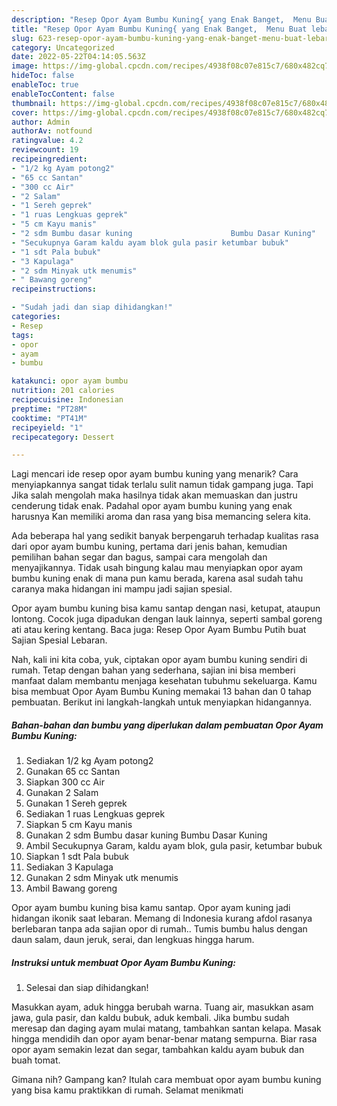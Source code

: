 ```yaml
---
description: "Resep Opor Ayam Bumbu Kuning{ yang Enak Banget,  Menu Buat lebaran"
title: "Resep Opor Ayam Bumbu Kuning{ yang Enak Banget,  Menu Buat lebaran"
slug: 623-resep-opor-ayam-bumbu-kuning-yang-enak-banget-menu-buat-lebaran
category: Uncategorized
date: 2022-05-22T04:14:05.563Z
image: https://img-global.cpcdn.com/recipes/4938f08c07e815c7/680x482cq70/opor-ayam-bumbu-kuning-foto-resep-utama.jpg
hideToc: false
enableToc: true
enableTocContent: false
thumbnail: https://img-global.cpcdn.com/recipes/4938f08c07e815c7/680x482cq70/opor-ayam-bumbu-kuning-foto-resep-utama.jpg
cover: https://img-global.cpcdn.com/recipes/4938f08c07e815c7/680x482cq70/opor-ayam-bumbu-kuning-foto-resep-utama.jpg
author: Admin
authorAv: notfound
ratingvalue: 4.2
reviewcount: 19
recipeingredient:
- "1/2 kg Ayam potong2"
- "65 cc Santan"
- "300 cc Air"
- "2 Salam"
- "1 Sereh geprek"
- "1 ruas Lengkuas geprek"
- "5 cm Kayu manis"
- "2 sdm Bumbu dasar kuning                      Bumbu Dasar Kuning"
- "Secukupnya Garam kaldu ayam blok gula pasir ketumbar bubuk"
- "1 sdt Pala bubuk"
- "3 Kapulaga"
- "2 sdm Minyak utk menumis"
- " Bawang goreng"
recipeinstructions:

- "Sudah jadi dan siap dihidangkan!"
categories:
- Resep
tags:
- opor
- ayam
- bumbu

katakunci: opor ayam bumbu 
nutrition: 201 calories
recipecuisine: Indonesian
preptime: "PT28M"
cooktime: "PT41M"
recipeyield: "1"
recipecategory: Dessert

---
```



Lagi mencari ide resep opor ayam bumbu kuning yang menarik? Cara menyiapkannya sangat tidak terlalu sulit namun tidak gampang juga. Tapi Jika salah mengolah maka hasilnya tidak akan memuaskan dan justru cenderung tidak enak. Padahal opor ayam bumbu kuning yang enak harusnya Kan memiliki aroma dan rasa yang bisa memancing selera kita.


Ada beberapa hal yang sedikit banyak berpengaruh terhadap kualitas rasa dari opor ayam bumbu kuning, pertama dari jenis bahan, kemudian pemilihan bahan segar dan bagus, sampai cara mengolah dan menyajikannya. Tidak usah bingung kalau mau menyiapkan opor ayam bumbu kuning enak di mana pun kamu berada, karena asal sudah tahu caranya maka hidangan ini mampu jadi sajian spesial.

Opor ayam bumbu kuning bisa kamu santap dengan nasi, ketupat, ataupun lontong. Cocok juga dipadukan dengan lauk lainnya, seperti sambal goreng ati atau kering kentang. Baca juga: Resep Opor Ayam Bumbu Putih buat Sajian Spesial Lebaran.


Nah, kali ini kita coba, yuk, ciptakan opor ayam bumbu kuning sendiri di rumah. Tetap dengan bahan yang sederhana, sajian ini bisa memberi manfaat dalam membantu menjaga kesehatan tubuhmu sekeluarga. Kamu bisa membuat Opor Ayam Bumbu Kuning memakai 13 bahan dan 0 tahap pembuatan. Berikut ini langkah-langkah untuk menyiapkan hidangannya.

<!--inarticleads1-->

##### Bahan-bahan dan bumbu yang diperlukan dalam pembuatan Opor Ayam Bumbu Kuning:

1. Sediakan 1/2 kg Ayam potong2
1. Gunakan 65 cc Santan
1. Siapkan 300 cc Air
1. Gunakan 2 Salam
1. Gunakan 1 Sereh geprek
1. Sediakan 1 ruas Lengkuas geprek
1. Siapkan 5 cm Kayu manis
1. Gunakan 2 sdm Bumbu dasar kuning                      Bumbu Dasar Kuning
1. Ambil Secukupnya Garam, kaldu ayam blok, gula pasir, ketumbar bubuk
1. Siapkan 1 sdt Pala bubuk
1. Sediakan 3 Kapulaga
1. Gunakan 2 sdm Minyak utk menumis
1. Ambil  Bawang goreng


Opor ayam bumbu kuning bisa kamu santap. Opor ayam kuning jadi hidangan ikonik saat lebaran. Memang di Indonesia kurang afdol rasanya berlebaran tanpa ada sajian opor di rumah.. Tumis bumbu halus dengan daun salam, daun jeruk, serai, dan lengkuas hingga harum. 

<!--inarticleads2-->

##### Instruksi untuk membuat Opor Ayam Bumbu Kuning:


1. Selesai dan siap dihidangkan!

Masukkan ayam, aduk hingga berubah warna. Tuang air, masukkan asam jawa, gula pasir, dan kaldu bubuk, aduk kembali. Jika bumbu sudah meresap dan daging ayam mulai matang, tambahkan santan kelapa. Masak hingga mendidih dan opor ayam benar-benar matang sempurna. Biar rasa opor ayam semakin lezat dan segar, tambahkan kaldu ayam bubuk dan buah tomat. 

Gimana nih? Gampang kan? Itulah cara membuat opor ayam bumbu kuning yang bisa kamu praktikkan di rumah. Selamat menikmati

